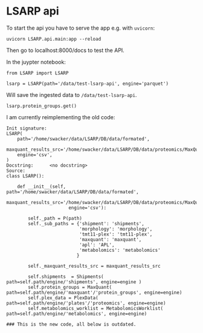# LSARP api


To start the api you have to serve the app e.g. with `uvicorn`:

    uvicorn LSARP.api.main:app --reload

Then go to localhost:8000/docs to test the API.

In the juypter notebook:

    from LSARP import LSARP

    lsarp = LSARP(path='/data/test-lsarp-api', engine='parquet')

Will save the ingested data to `/data/test-lsarp-api`.

    
    lsarp.protein_groups.get() 



I am currently reimplementing the old code:


```
Init signature:
LSARP(
    path='/home/swacker/data/LSARP/DB/data/formated',
    maxquant_results_src='/home/swacker/data/LSARP/DB/data/proteomics/MaxQuant/',
    engine='csv',
)
Docstring:      <no docstring>
Source:        
class LSARP():
    
    def __init__(self, path='/home/swacker/data/LSARP/DB/data/formated',
                       maxquant_results_src='/home/swacker/data/LSARP/DB/data/proteomics/MaxQuant/',
                       engine='csv'):

        self._path = P(path)
        self._sub_paths = {'shipment': 'shipments',
                           'morphology': 'morphology',
                           'tmt11-plex': 'tmt11-plex',
                           'maxquant': 'maxquant',
                           'apl': 'APL',
                           'metabolomics': 'metabolomics'
                          }
        
        self._maxquant_results_src = maxquant_results_src

        self.shipments  = Shipments( path=self.path/engine/'shipments', engine=engine )
        self.protein_groups = MaxQuant( path=self.path/engine/'maxquant'/'protein_groups', engine=engine)
        self.plex_data = PlexData( path=self.path/engine/'plates'/'proteomics', engine=engine)
        self.metabolomics_worklist = MetabolomicsWorklist( path=self.path/engine/'metabolomics', engine=engine)

### This is the new code, all below is outdated.

```

